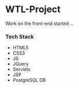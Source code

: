 # WTL-Project

Work on the front-end started ...

### Tech Stack
- HTML5
- CSS3
- JS
- JQuery
- Servlets
- JSP
- PostgreSQL DB
